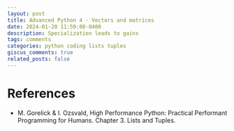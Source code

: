 ```yaml
---
layout: post
title: Advanced Python 4 - Vectors and matrices
date: 2024-01-20 11:59:00-0400
description: Specialization leads to gains
tags: comments
categories: python coding lists tuples
giscus_comments: true
related_posts: false
---
```


# References

* M. Gorelick & I. Ozsvald, High Performance Python: Practical Performant Programming for Humans. Chapter 3. Lists and Tuples.
